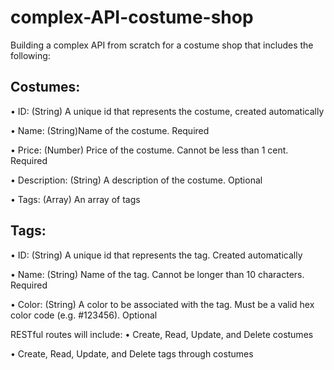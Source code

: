 # complex-API-costume-shop
Building a complex API from scratch for a costume shop that includes the following:

## Costumes:
•   ID: (String) A unique id that represents the costume, created automatically

•   Name: (String)Name of the costume. Required

•   Price:  (Number) Price of the costume. Cannot be less than 1 cent. Required

•   Description: (String) A description of the costume. Optional

•   Tags: (Array) An array of tags


## Tags:
•   ID: (String) A unique id that represents the tag. Created automatically

•   Name: (String) Name of the tag. Cannot be longer than 10 characters. Required

•   Color: (String) A color to be associated with the tag. Must be a valid hex color code (e.g. #123456). Optional


RESTful routes will include:
•   Create, Read, Update, and Delete costumes

•   Create, Read, Update, and Delete tags through costumes
